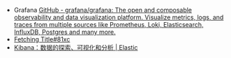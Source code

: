 - Grafana [GitHub - grafana/grafana: The open and composable observability and data visualization platform. Visualize metrics, logs, and traces from multiple sources like Prometheus, Loki, Elasticsearch, InfluxDB, Postgres and many more.](https://github.com/grafana/grafana)
- [Fetching Title#81xc](https://goaccess.io/)
- [Kibana：数据的探索、可视化和分析 | Elastic](https://www.elastic.co/cn/kibana/)